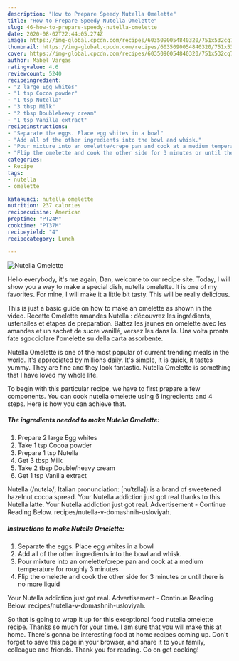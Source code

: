 ```yaml
---
description: "How to Prepare Speedy Nutella Omelette"
title: "How to Prepare Speedy Nutella Omelette"
slug: 46-how-to-prepare-speedy-nutella-omelette
date: 2020-08-02T22:44:05.274Z
image: https://img-global.cpcdn.com/recipes/6035090054840320/751x532cq70/nutella-omelette-recipe-main-photo.jpg
thumbnail: https://img-global.cpcdn.com/recipes/6035090054840320/751x532cq70/nutella-omelette-recipe-main-photo.jpg
cover: https://img-global.cpcdn.com/recipes/6035090054840320/751x532cq70/nutella-omelette-recipe-main-photo.jpg
author: Mabel Vargas
ratingvalue: 4.6
reviewcount: 5240
recipeingredient:
- "2 large Egg whites"
- "1 tsp Cocoa powder"
- "1 tsp Nutella"
- "3 tbsp Milk"
- "2 tbsp Doubleheavy cream"
- "1 tsp Vanilla extract"
recipeinstructions:
- "Separate the eggs. Place egg whites in a bowl"
- "Add all of the other ingredients into the bowl and whisk."
- "Pour mixture into an omelette/crepe pan and cook at a medium temperature for roughly 3 minutes"
- "Flip the omelette and cook the other side for 3 minutes or until there is no more liquid"
categories:
- Recipe
tags:
- nutella
- omelette

katakunci: nutella omelette 
nutrition: 237 calories
recipecuisine: American
preptime: "PT24M"
cooktime: "PT37M"
recipeyield: "4"
recipecategory: Lunch

---
```



![Nutella Omelette](https://img-global.cpcdn.com/recipes/6035090054840320/751x532cq70/nutella-omelette-recipe-main-photo.jpg)

Hello everybody, it's me again, Dan, welcome to our recipe site. Today, I will show you a way to make a special dish, nutella omelette. It is one of my favorites. For mine, I will make it a little bit tasty. This will be really delicious.

This is just a basic guide on how to make an omelette as shown in the video. Recette Omelette amandes Nutella : découvrez les ingrédients, ustensiles et étapes de préparation. Battez les jaunes en omelette avec les amandes et un sachet de sucre vanillé, versez les dans la. Una volta pronta fate sgocciolare l&#39;omelette su della carta assorbente.

Nutella Omelette is one of the most popular of current trending meals in the world. It's appreciated by millions daily. It's simple, it is quick, it tastes yummy. They are fine and they look fantastic. Nutella Omelette is something that I have loved my whole life.


To begin with this particular recipe, we have to first prepare a few components. You can cook nutella omelette using 6 ingredients and 4 steps. Here is how you can achieve that.

<!--inarticleads1-->

##### The ingredients needed to make Nutella Omelette:

1. Prepare 2 large Egg whites
1. Take 1 tsp Cocoa powder
1. Prepare 1 tsp Nutella
1. Get 3 tbsp Milk
1. Take 2 tbsp Double/heavy cream
1. Get 1 tsp Vanilla extract


Nutella (/nutɛlə/; Italian pronunciation: [nuˈtɛlla]) is a brand of sweetened hazelnut cocoa spread. Your Nutella addiction just got real thanks to this Nutella latte. Your Nutella addiction just got real. Advertisement - Continue Reading Below. recipes/nutella-v-domashnih-usloviyah. 

<!--inarticleads2-->

##### Instructions to make Nutella Omelette:

1. Separate the eggs. Place egg whites in a bowl
1. Add all of the other ingredients into the bowl and whisk.
1. Pour mixture into an omelette/crepe pan and cook at a medium temperature for roughly 3 minutes
1. Flip the omelette and cook the other side for 3 minutes or until there is no more liquid


Your Nutella addiction just got real. Advertisement - Continue Reading Below. recipes/nutella-v-domashnih-usloviyah. 

So that is going to wrap it up for this exceptional food nutella omelette recipe. Thanks so much for your time. I am sure that you will make this at home. There's gonna be interesting food at home recipes coming up. Don't forget to save this page in your browser, and share it to your family, colleague and friends. Thank you for reading. Go on get cooking!
